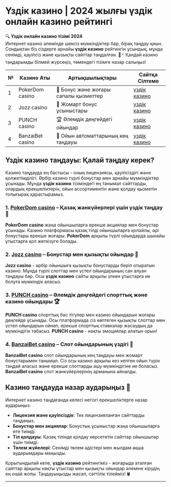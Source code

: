 # Үздік казино | 2024 жылғы үздік онлайн казино рейтингi

🔍 **Үздік онлайн казино тізімі 2024**  
Интернет казино әлемінде шексіз мүмкіндіктер бар, бірақ таңдау қиын. Сондықтан біз сіздерге арнайы **үздік казино** рейтингін ұсындық, мұнда сенімді, қауіпсіз және қызықты сайттар таңдалған. 🎰🃏 Қандай казино таңдарымды білмей жүрсеңіз, төмендегі тізімге назар салыңыз!

| №  | Казино Аты       | Артықшылықтары                          | Сайтқа Сілтеме                           |
|----|-------------------|----------------------------------------|------------------------------------------|
| 1  | PokerDom casino  | 🎉 Бонус және жоғары сапалы қызметтер   | [үздік казино](https://brandplay.link/Bxg7SC7H) |
| 2  | Jozz casino      | 💸 Жомарт бонус ұсыныстары              | [үздік казино](https://tk435zi5i9.com/alt/jozz/registration?e8250665e216213938eeaefaf3e61c0a) |
| 3  | PUNCH casino     | 🏆 Әлемдік деңгейдегі ойындар          | [үздік казино](https://betpunch1.com/d638d6d39) |
| 4  | BanzaiBet casino | 🎰 Ойын автоматтарының кең таңдауы     | [үздік казино](https://bnzstr009.com/e9rVJ) |

## Үздік казино таңдауы: Қалай таңдау керек?

Казино таңдауда ең бастысы - оның лицензиясы, қауіпсіздігі және қолжетімділігі. Әрбір казино түрлі бонустар мен арнайы мүмкіндіктер ұсынады. Мұнда **үздік казино** тізіміндегі ең танымал сайттарды, олардың ерекшеліктерін, ойын ассортиментін және қолдау қызметін толығырақ қарастырамыз.

### 1. [PokerDom casino](https://brandplay.link/Bxg7SC7H) – Қазақ жанкүйерлері үшін үздік таңдау 🏅

**PokerDom casino** жаңа ойыншыларға ерекше акциялар мен бонустар ұсынады. Казино платформасы қазақ тілді ойыншыларға қолайлы, әрі бонустары ерекше жоғары. **PokerDom** арқылы түрлі ойындарда шынайы ұтыстарға қол жеткізуге болады.

### 2. [Jozz casino](https://tk435zi5i9.com/alt/jozz/registration?e8250665e216213938eeaefaf3e61c0a) – Бонустар мен қызықты ойындар 💸

**Jozz casino** - әрбір ойыншыға қызықты бонустарды беріп отыратын казино. Мұнда түрлі слоттар мен үстел ойындарының сан алуан таңдауы бар. Осы **үздік казино** сайты арқылы үлкен ұтыстарға ие болуға мүмкіндік аласыз.

### 3. [PUNCH casino](https://betpunch1.com/d638d6d39) – Әлемдік деңгейдегі спорттық және казино ойындары 🏆

**PUNCH casino** спорттық бәс тігулер мен казино ойындарын жоғары деңгейде ұсынады. Осы платформада сіз көптеген қызықты слоттар мен үстел ойындарын ойнап, ерекше спорттық ставкалар жасаудың да мүмкіндігін табасыз. **PUNCH casino** - нақты эмоциялар алатын орын!

### 4. [BanzaiBet casino](https://bnzstr009.com/e9rVJ) – Слот ойындарының үздігі 🎰

**BanzaiBet casino** слот ойындарының кең таңдауы мен жомарт бонустарымен танымал. Сіз осы казино арқылы кез келген ойын түрін таңдай аласыз және ерекше слоттарды ашу мүмкіндігіне ие боласыз. **BanzaiBet casino** слот жанкүйерлерінің арманына айналды.

## Казино таңдауда назар аударыңыз 🎲

Интернет казино таңдағанда келесі негізгі ерекшеліктерге назар аударыңыз:
- **Лицензия және қауіпсіздік**: Тек лицензияланған сайттарды таңдаңыз.
- **Бонустар мен акциялар**: Бонустық ұсыныстар жаңа ойыншыларға өте тиімді.
- **Тіл қолдауы**: Қазақ тілінде қолдау көрсететін сайттар ойыншылар үшін тиімді.
- **Төлем жүйелері**: Сенімді төлем әдістері мен жылдам ақша аударымдары маңызды.

Қорытындылай келе, **үздік казино** рейтингіміз - жоғарыда аталған сайттар арқылы нақты ұтыстар мен қызықты ойындар әлеміне кірудің ең оңай жолы. Таңдауыңызды жасап, сәттілік тілейміз! 🍀

---

